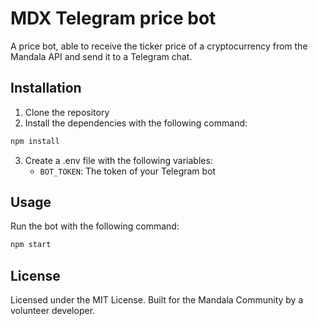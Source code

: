 # MDX Telegram price bot


A price bot, able to receive the ticker price of a cryptocurrency from the Mandala API and send it to a Telegram chat.

## Installation

1. Clone the repository
2. Install the dependencies with the following command:

```bash
npm install
```

3. Create a .env file with the following variables:
    - `BOT_TOKEN`: The token of your Telegram bot

## Usage

Run the bot with the following command:

```bash
npm start
```


## License

Licensed under the MIT License. Built for the Mandala Community by a volunteer developer.